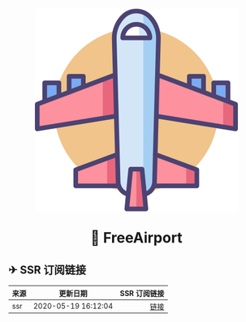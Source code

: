 <h1 align="center">
  <img src="assets\Airplane.svg" alt="FreeAirport" >
  <p>🚀 <b>FreeAirport</b></p>
</h1>

## ✈ SSR 订阅链接

来源 | 更新日期 | SSR 订阅链接
:---- | :-: | ----:
ssr | 2020-05-19 16:12:04 | [链接](https://thessr.shop/link/iSDPuupkSCK0jGEg)